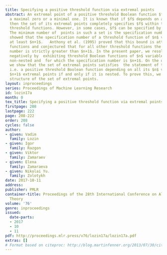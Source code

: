 ```yaml
---
title: Specifying a positive threshold function via extremal points
abstract: An extremal point of a positive threshold Boolean function $f$ is either
  a maximal zero or a minimal one. It is known that if $f$ depends on all its variables,
  then the set of its extremal points completely specifies $f$ within the universe  of
  threshold functions. However, in some cases, $f$ can be specified by a smaller set.
  The minimum number of  points in such a set is the specification number of $f$.  Hu (1965)
  showed that the specification number of a threshold function of $n$ variables is
  at least $n+1$.   Anthony et al. (1995) proved that this bound is attained for nested
  functions and conjectured that for all other threshold functions the specification
  number is strictly greater than $n+1$. In the present paper, we resolve this conjecture
  negatively by  exhibiting threshold Boolean functions of $n$ variables, which are
  non-nested and  for which the specification number is $n+1$. On the other hand,
  we show that the set of extremal points satisfies  the statement of the conjecture,
  i.e. a positive threshold Boolean function depending on all its $n$ variables has
  $n+1$ extremal points if and only if it is nested. To prove this, we reveal an underlying
  structure of the set of extremal points.
layout: inproceedings
series: Proceedings of Machine Learning Research
id: lozin17a
month: 0
tex_title: Specifying a positive threshold function via extremal points
firstpage: 208
lastpage: 222
page: 208-222
order: 208
cycles: false
author:
- given: Vadim
  family: Lozin
- given: Igor
  family: Razgon
- given: Viktor
  family: Zamaraev
- given: Elena
  family: Zamaraeva
- given: Nikolai Yu.
  family: Zolotykh
date: 2017-10-11
address: 
publisher: PMLR
container-title: Proceedings of the 28th International Conference on Algorithmic Learning
  Theory
volume: '76'
genre: inproceedings
issued:
  date-parts:
  - 2017
  - 10
  - 11
pdf: http://proceedings.mlr.press/v76/lozin17a/lozin17a.pdf
extras: []
# Format based on citeproc: http://blog.martinfenner.org/2013/07/30/citeproc-yaml-for-bibliographies/
---
```

